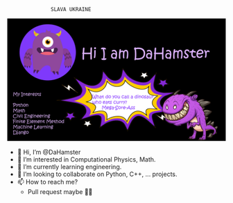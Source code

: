 
                  SLAVA UKRAINE

![alt text](https://github.com/DaHamster/DaHamster/blob/main/DaHamster.png?raw=true)
- 👋 Hi, I’m @DaHamster
- 👀 I’m interested in Computational Physics, Math.
- 🌱 I’m currently learning engineering.
- 💞️ I’m looking to collaborate on Python, C++, ... projects.
- 📫 How to reach me?
   -  Pull request maybe 👀👀

<!---
DaHamster/DaHamster is a ✨ special ✨ repository because its `README.md` (this file) appears on your GitHub profile.
You can click the Preview link to take a look at your changes.
--->
